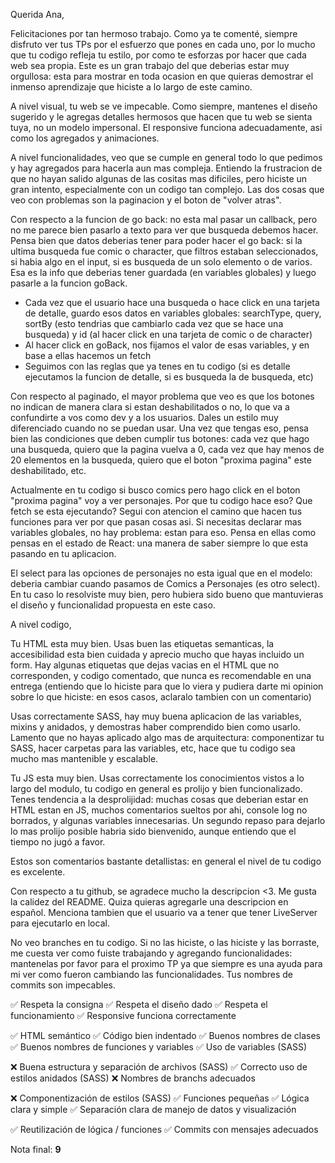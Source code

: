 Querida Ana, 

Felicitaciones por tan hermoso trabajo. Como ya te comenté, siempre disfruto ver tus TPs por el esfuerzo que pones en cada uno, por lo mucho que tu codigo refleja tu estilo, por como te esforzas por hacer que cada web sea propia. Este es un gran trabajo del que deberias estar muy orgullosa: esta para mostrar en toda ocasion en que quieras demostrar el inmenso aprendizaje que hiciste a lo largo de este camino. 

A nivel visual, tu web se ve impecable. Como siempre, mantenes el diseño sugerido y le agregas detalles hermosos que hacen que tu web se sienta tuya, no un modelo impersonal. El responsive funciona adecuadamente, asi como los agregados y animaciones. 

A nivel funcionalidades, veo que se cumple en general todo lo que pedimos y hay agregados para hacerla aun mas compleja. Entiendo la frustracion de que no hayan salido algunas de las cositas mas dificiles, pero hiciste un gran intento, especialmente con un codigo tan complejo. Las dos cosas que veo con problemas son la paginacion y el boton de "volver atras". 

Con respecto a la funcion de go back: no esta mal pasar un callback, pero no me parece bien pasarlo a texto para ver que busqueda debemos hacer. Pensa bien que datos deberias tener para poder hacer el go back: si la ultima busqueda fue comic o character, que filtros estaban seleccionados, si habia algo en el input, si es busqueda de un solo elemento o de varios. Esa es la info que deberias tener guardada (en variables globales) y luego pasarle a la funcion goBack.
- Cada vez que el usuario hace una busqueda o hace click en una tarjeta de detalle, guardo esos datos en variables globales: searchType, query, sortBy (esto tendrias que cambiarlo cada vez que se hace una busqueda) y id (al hacer click en una tarjeta de comic o de character)
- Al hacer click en goBack, nos fijamos el valor de esas variables, y en base a ellas hacemos un fetch
- Seguimos con las reglas que ya tenes en tu codigo (si es detalle ejecutamos la funcion de detalle, si es busqueda la de busqueda, etc)

Con respecto al paginado, el mayor problema que veo es que los botones no indican de manera clara si estan deshabilitados o no, lo que va a confundirte a vos como dev y a los usuarios. Dales un estilo muy diferenciado cuando no se puedan usar. Una vez que tengas eso, pensa bien las condiciones que deben cumplir tus botones: cada vez que hago una busqueda, quiero que la pagina vuelva a 0, cada vez que hay menos de 20 elementos en la busqueda, quiero que el boton "proxima pagina" este deshabilitado, etc. 

Actualmente en tu codigo si busco comics pero hago click en el boton "proxima pagina" voy a ver personajes. Por que tu codigo hace eso? Que fetch se esta ejecutando? Segui con atencion el camino que hacen tus funciones para ver por que pasan cosas asi. Si necesitas declarar mas variables globales, no hay problema: estan para eso. Pensa en ellas como pensas en el estado de React: una manera de saber siempre lo que esta pasando en tu aplicacion. 

El select para las opciones de personajes no esta igual que en el modelo: deberia cambiar cuando pasamos de Comics a Personajes (es otro select). En tu caso lo resolviste muy bien, pero hubiera sido bueno que mantuvieras el diseño y funcionalidad propuesta en este caso. 

A nivel codigo, 

Tu HTML esta muy bien. Usas buen las etiquetas semanticas, la accesibilidad esta bien cuidada y aprecio mucho que hayas incluido un form. Hay algunas etiquetas que dejas vacias en el HTML que no corresponden, y codigo comentado, que nunca es recomendable en una entrega (entiendo que lo hiciste para que lo viera y pudiera darte mi opinion sobre lo que hiciste: en esos casos, aclaralo tambien con un comentario)

Usas correctamente SASS, hay muy buena aplicacion de las variables, mixins y anidados, y demostras haber comprendido bien como usarlo. Lamento que no hayas aplicado algo mas de arquitectura: componentizar tu SASS, hacer carpetas para las variables, etc, hace que tu codigo sea mucho mas mantenible y escalable. 

Tu JS esta muy bien. Usas correctamente los conocimientos vistos a lo largo del modulo, tu codigo en general es prolijo y bien funcionalizado. Tenes tendencia a la desprolijidad: muchas cosas que deberian estar en HTML estan en JS, muchos comentarios sueltos por ahi, console log no borrados, y algunas variables innecesarias. Un segundo repaso para dejarlo lo mas prolijo posible habria sido bienvenido, aunque entiendo que el tiempo no jugó a favor. 

Estos son comentarios bastante detallistas: en general el nivel de tu codigo es excelente. 

Con respecto a tu github, se agradece mucho la descripcion <3. Me gusta la calidez del README. Quiza quieras agregarle una descripcion en español. Menciona tambien que el usuario va a tener que tener LiveServer para ejecutarlo en local. 

No veo branches en tu codigo. Si no las hiciste, o las hiciste y las borraste, me cuesta ver como fuiste trabajando y agregando funcionalidades: mantenelas por favor para el proximo TP ya que siempre es una ayuda para mi ver como fueron cambiando las funcionalidades. Tus nombres de commits son impecables. 
 
  ✅ Respeta la consigna
  ✅ Respeta el diseño dado
  ✅ Respeta el funcionamiento
  ✅ Responsive funciona correctamente

  ✅ HTML semántico
  ✅ Código bien indentado
  ✅ Buenos nombres de clases
  ✅ Buenos nombres de funciones y variables
  ✅ Uso de variables (SASS)

  ❌ Buena estructura y separación de archivos (SASS)
  ✅ Correcto uso de estilos anidados (SASS)
  ❌ Nombres de branchs adecuados

  ❌ Componentización de estilos (SASS)
  ✅ Funciones pequeñas
  ✅ Lógica clara y simple
  ✅ Separación clara de manejo de datos y visualización

  ✅ Reutilización de lógica / funciones
  ✅ Commits con mensajes adecuados

Nota final: **9**
